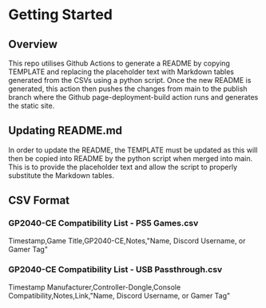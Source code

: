 # Getting Started

## Overview

This repo utilises Github Actions to generate a README by copying TEMPLATE and replacing the placeholder text with Markdown tables generated from the CSVs using a python script. Once the new README is generated, this action then pushes the changes from main to the publish branch where the Github page-deployment-build action runs and generates the static site.

## Updating README.md

In order to update the README, the TEMPLATE must be updated as this will then be copied into README by the python script when merged into main. This is to provide the placeholder text and allow the script to properly substitute the Markdown tables.

## CSV Format

### GP2040-CE Compatibility List - PS5 Games.csv

Timestamp,Game Title,GP2040-CE,Notes,"Name, Discord Username, or Gamer Tag"

### GP2040-CE Compatibility List - USB Passthrough.csv

Timestamp	Manufacturer,Controller-Dongle,Console Compatibility,Notes,Link,"Name, Discord Username, or Gamer Tag"
